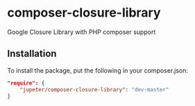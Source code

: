composer-closure-library
========================

Google Closure Library with PHP composer support

## Installation
To install the package, put the following in your composer.json:

```json
"require": {
	"jupeter/composer-closure-library": "dev-master"
}
```
